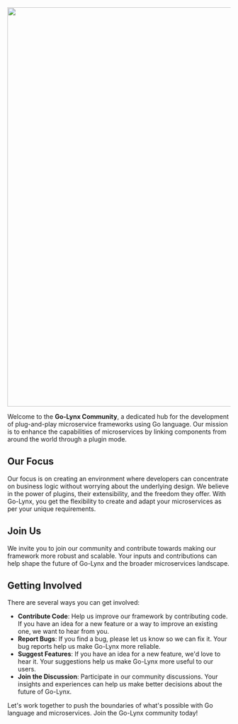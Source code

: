 <img width="900" src="https://github.com/go-lynx/lynx/assets/32378959/765941cc-c903-4376-a9cb-39090e742bb9">

Welcome to the **Go-Lynx Community**, a dedicated hub for the development of plug-and-play microservice frameworks using Go language. Our mission is to enhance the capabilities of microservices by linking components from around the world through a plugin mode.

## Our Focus

Our focus is on creating an environment where developers can concentrate on business logic without worrying about the underlying design. We believe in the power of plugins, their extensibility, and the freedom they offer. With Go-Lynx, you get the flexibility to create and adapt your microservices as per your unique requirements.

## Join Us

We invite you to join our community and contribute towards making our framework more robust and scalable. Your inputs and contributions can help shape the future of Go-Lynx and the broader microservices landscape.

## Getting Involved

There are several ways you can get involved:

- **Contribute Code**: Help us improve our framework by contributing code. If you have an idea for a new feature or a way to improve an existing one, we want to hear from you.
- **Report Bugs**: If you find a bug, please let us know so we can fix it. Your bug reports help us make Go-Lynx more reliable.
- **Suggest Features**: If you have an idea for a new feature, we'd love to hear it. Your suggestions help us make Go-Lynx more useful to our users.
- **Join the Discussion**: Participate in our community discussions. Your insights and experiences can help us make better decisions about the future of Go-Lynx.

Let's work together to push the boundaries of what's possible with Go language and microservices. Join the Go-Lynx community today!
